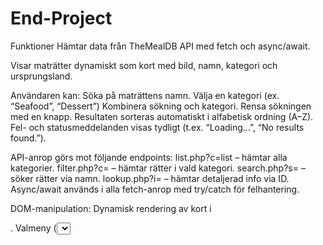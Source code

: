 # End-Project
Funktioner
Hämtar data från TheMealDB API med fetch och async/await.


Visar maträtter dynamiskt som kort med bild, namn, kategori och ursprungsland.


Användaren kan:
Söka på maträttens namn.
Välja en kategori (ex. “Seafood”, “Dessert”)
Kombinera sökning och kategori.
Rensa sökningen med en knapp.
Resultaten sorteras automatiskt i alfabetisk ordning (A–Z).
Fel- och statusmeddelanden visas tydligt (t.ex. “Loading…”, “No results found.”).


API-anrop görs mot följande endpoints:
list.php?c=list – hämtar alla kategorier.
filter.php?c= – hämtar rätter i vald kategori.
search.php?s= – söker rätter via namn.
lookup.php?i= – hämtar detaljerad info via ID.
Async/await används i alla fetch-anrop med try/catch för felhantering.


DOM-manipulation:
Dynamisk rendering av kort i <div id="results">.
Valmeny (<select>) fylls automatiskt med kategorier.


Funktioner:
setStatus() – visar statusmeddelanden.
clearResults() – tömmer resultat.
hydrateByIds() – laddar in fullständig information för rätter baserat på deras ID.

Eventhantering:

Enter i sökfältet kör sökning.
Val av kategori uppdaterar listan automatiskt.


Kort översikt av flödet
Vid sidstart hämtas alla kategorier via loadCategories().
Exempelsökning “Arrabiata” körs automatiskt.
När användaren söker eller väljer kategori:
Resultat hämtas via rätt API-funktion.
Data sorteras och skrivs ut som kort.
Status uppdateras (antal träffar, fel etc).




